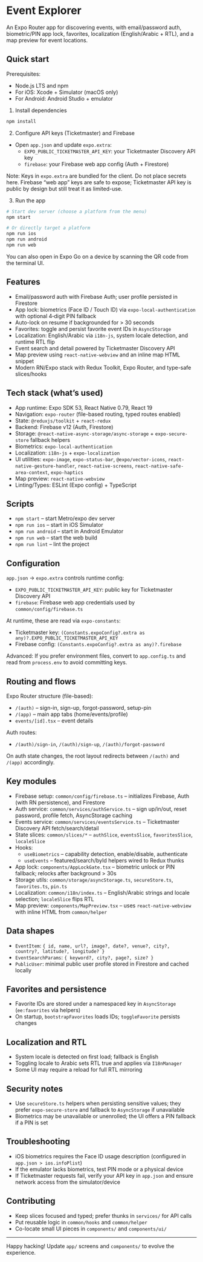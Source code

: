 # Event Explorer

An Expo Router app for discovering events, with email/password auth, biometric/PIN app lock, favorites, localization (English/Arabic + RTL), and a map preview for event locations.

## Quick start

Prerequisites:

- Node.js LTS and npm
- For iOS: Xcode + Simulator (macOS only)
- For Android: Android Studio + emulator

1) Install dependencies

```bash
npm install
```

2) Configure API keys (Ticketmaster) and Firebase

- Open `app.json` and update `expo.extra`:
   - `EXPO_PUBLIC_TICKETMASTER_API_KEY`: your Ticketmaster Discovery API key
   - `firebase`: your Firebase web app config (Auth + Firestore)

Note: Keys in `expo.extra` are bundled for the client. Do not place secrets here. Firebase “web app” keys are safe to expose; Ticketmaster API key is public by design but still treat it as limited-use.

3) Run the app

```bash
# Start dev server (choose a platform from the menu)
npm start

# Or directly target a platform
npm run ios
npm run android
npm run web
```

You can also open in Expo Go on a device by scanning the QR code from the terminal UI.

## Features

- Email/password auth with Firebase Auth; user profile persisted in Firestore
- App lock: biometrics (Face ID / Touch ID) via `expo-local-authentication` with optional 4‑digit PIN fallback
- Auto-lock on resume if backgrounded for > 30 seconds
- Favorites: toggle and persist favorite event IDs in `AsyncStorage`
- Localization: English/Arabic via `i18n-js`, system locale detection, and runtime RTL flip
- Event search and detail powered by Ticketmaster Discovery API
- Map preview using `react-native-webview` and an inline map HTML snippet
- Modern RN/Expo stack with Redux Toolkit, Expo Router, and type-safe slices/hooks

## Tech stack (what’s used)

- App runtime: Expo SDK 53, React Native 0.79, React 19
- Navigation: `expo-router` (file-based routing, typed routes enabled)
- State: `@reduxjs/toolkit` + `react-redux`
- Backend: Firebase v12 (Auth, Firestore)
- Storage: `@react-native-async-storage/async-storage` + `expo-secure-store` fallback helpers
- Biometrics: `expo-local-authentication`
- Localization: `i18n-js` + `expo-localization`
- UI utilities: `expo-image`, `expo-status-bar`, `@expo/vector-icons`, `react-native-gesture-handler`, `react-native-screens`, `react-native-safe-area-context`, `expo-haptics`
- Map preview: `react-native-webview`
- Linting/Types: ESLint (Expo config) + TypeScript

## Scripts

- `npm start` – start Metro/expo dev server
- `npm run ios` – start in iOS Simulator
- `npm run android` – start in Android Emulator
- `npm run web` – start the web build
- `npm run lint` – lint the project

## Configuration

`app.json` → `expo.extra` controls runtime config:

- `EXPO_PUBLIC_TICKETMASTER_API_KEY`: public key for Ticketmaster Discovery API
- `firebase`: Firebase web app credentials used by `common/config/firebase.ts`

At runtime, these are read via `expo-constants`:

- Ticketmaster key: `(Constants.expoConfig?.extra as any)?.EXPO_PUBLIC_TICKETMASTER_API_KEY`
- Firebase config: `(Constants.expoConfig?.extra as any)?.firebase`

Advanced: If you prefer environment files, convert to `app.config.ts` and read from `process.env` to avoid committing keys.

## Routing and flows

Expo Router structure (file-based):

- `/(auth)` – sign-in, sign-up, forgot-password, setup-pin
- `/(app)` – main app tabs (home/events/profile)
- `events/[id].tsx` – event details

Auth routes:

- `/(auth)/sign-in`, `/(auth)/sign-up`, `/(auth)/forgot-password`

On auth state changes, the root layout redirects between `/(auth)` and `/(app)` accordingly.

## Key modules

- Firebase setup: `common/config/firebase.ts` – initializes Firebase, Auth (with RN persistence), and Firestore
- Auth service: `common/services/authService.ts` – sign up/in/out, reset password, profile fetch, AsyncStorage caching
- Events service: `common/services/eventsService.ts` – Ticketmaster Discovery API fetch/search/detail
- State slices: `common/slices/*` – `authSlice`, `eventsSlice`, `favoritesSlice`, `localeSlice`
- Hooks:
   - `useBiometrics` – capability detection, enable/disable, authenticate
   - `useEvents` – featured/search/byId helpers wired to Redux thunks
- App lock: `components/AppLockGate.tsx` – biometric unlock or PIN fallback; relocks after background > 30s
- Storage utils: `common/storage/asyncStorage.ts`, `secureStore.ts`, `favorites.ts`, `pin.ts`
- Localization: `common/i18n/index.ts` – English/Arabic strings and locale selection; `localeSlice` flips RTL
- Map preview: `components/MapPreview.tsx` – uses `react-native-webview` with inline HTML from `common/helper`

## Data shapes

- `EventItem`: `{ id, name, url?, image?, date?, venue?, city?, country?, latitude?, longitude? }`
- `EventSearchParams`: `{ keyword?, city?, page?, size? }`
- `PublicUser`: minimal public user profile stored in Firestore and cached locally

## Favorites and persistence

- Favorite IDs are stored under a namespaced key in `AsyncStorage` (`ee:favorites` via helpers)
- On startup, `bootstrapFavorites` loads IDs; `toggleFavorite` persists changes

## Localization and RTL

- System locale is detected on first load; fallback is English
- Toggling locale to Arabic sets RTL true and applies via `I18nManager`
- Some UI may require a reload for full RTL mirroring

## Security notes

- Use `secureStore.ts` helpers when persisting sensitive values; they prefer `expo-secure-store` and fallback to `AsyncStorage` if unavailable
- Biometrics may be unavailable or unenrolled; the UI offers a PIN fallback if a PIN is set

## Troubleshooting

- iOS biometrics requires the Face ID usage description (configured in `app.json > ios.infoPlist`)
- If the emulator lacks biometrics, test PIN mode or a physical device
- If Ticketmaster requests fail, verify your API key in `app.json` and ensure network access from the simulator/device

## Contributing

- Keep slices focused and typed; prefer thunks in `services/` for API calls
- Put reusable logic in `common/hooks` and `common/helper`
- Co-locate small UI pieces in `components/` and `components/ui/`

---

Happy hacking! Update `app/` screens and `components/` to evolve the experience.
